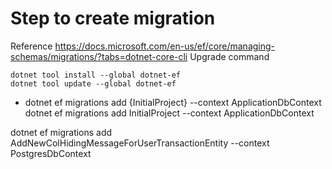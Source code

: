 ﻿# Step to create migration 
Reference https://docs.microsoft.com/en-us/ef/core/managing-schemas/migrations/?tabs=dotnet-core-cli
Upgrade command
```
dotnet tool install --global dotnet-ef
dotnet tool update --global dotnet-ef
```
- dotnet ef migrations add {InitialProject} --context ApplicationDbContext
dotnet ef migrations add InitialProject --context ApplicationDbContext

dotnet ef migrations add AddNewColHidingMessageForUserTransactionEntity --context PostgresDbContext
